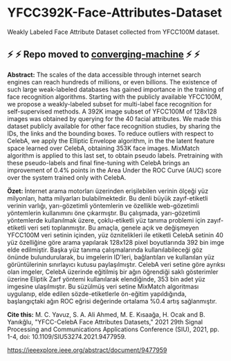 # YFCC392K-Face-Attributes-Dataset
Weakly Labeled Face Attribute Dataset collected from YFCC100M dataset.

## :zap:	:zap:	Repo moved to [converging-machine](https://github.com/converging-machine/YFCC392K-Face-Attributes-Dataset) :zap:	:zap:	

**Abstract:** The scales of the data accessible through internet search engines can reach hundreds of millions, or even billions. The existence of such large weak-labeled databases has gained importance in the training of face recognition algorithms. Starting with the publicly available YFCC100M, we propose a weakly-labeled subset for multi-label face recognition for self-supervised methods.  A 392K image subset of YFCC100M of 128x128 images  was obtained by querying for the 40 facial attributes.  We made this dataset publicly available for other face recognition studies, by sharing the IDs, the links and the bounding boxes. To reduce outliers with respect to CelebA, we apply the Elliptic Envelope algorithm, in the the latent feature space learned over CelebA, obtaining 353K face images. MixMatch algorithm is applied to this last set, to obtain pseudo labels. Pretraining with these pseudo-labels and final fine-tuning with CelebA brings an improvement of 0.4% points in the Area Under the ROC Curve (AUC) score over the system trained only with CelebA.

**Özet:** İnternet arama motorları üzerinden erişilebilen verinin ölçeği yüz milyonları, hatta milyarları bulabilmektedir. Bu denli büyük zayıf-etiketli verinin varlığı, yarı-gözetimli yöntemlerin ve özellikle web-gözetimli yöntemlerin kullanımını öne çıkarmıştır. Bu çalışmada, yarı-gözetimli yöntemlerde kullanılmak üzere, çoklu-etiketli yüz tanıma problemi için zayıf-etiketli veri seti toplanmıştır. Bu amaçla, genele açık ve değişmeyen YFCC100M veri setinin içinden, yüz öznitelikleri ile etiketli CelebA setinin 40 yüz özelliğine göre arama yapılarak 128x128 pixel boyutlarında 392 bin imge elde edilmiştir. Başka yüz tanıma çalışmalarında kullanılabileceği göz önünde bulundurularak, bu imgelerin ID'leri, bağlantıları ve kullanılan yüz görüntülerinin sınırlayıcı kutusu  paylaşılmıştır. 
CelebA veri setine göre ayrıksı olan imgeler, CelebA üzerinde eğitilmiş bir ağın öğrendiği saklı gösterimler üzerine Eliptik Zarf yöntemi kullanılarak elendiğinde, 353 bin  adet yüz imgesine ulaşılmıştır. Bu süzülmüş veri setine MixMatch algoritması uygulanıp, elde edilen sözde-etiketlerle ön-eğitim yapıldığında, başlangıçtaki ağın ROC eğrisi değerinde ortalama %0.4 artış sağlanmıştır.

**Cite this:**
M. C. Yavuz, S. A. Ali Ahmed, M. E. Kısaağa, H. Ocak and B. Yanıkğlu, "YFCC-CelebA Face Attributes Datasets," 2021 29th Signal Processing and Communications Applications Conference (SIU), 2021, pp. 1-4, doi: 10.1109/SIU53274.2021.9477959.

https://ieeexplore.ieee.org/abstract/document/9477959


